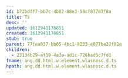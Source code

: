 ```yaml
---
id: b72bdff7-bb7c-4b02-88e3-58cf87787f8a
title: Ts
desc: ''
updated: 1612941176851
created: 1612941176851
stub: true
parent: 77fea037-bb05-4bc1-8233-e077be32f82e
children:
  - 23134b29-af19-4a3a-ad1c-726bad5c7fd1
fname: ang.dd.html.w.element.wlasnosc.d.ts
hpath: ang.dd.html.w.element.wlasnosc.d.ts
---
```



